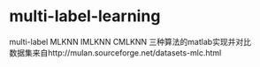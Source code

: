 # multi-label-learning
multi-label
MLKNN IMLKNN CMLKNN 三种算法的matlab实现并对比   
数据集来自http://mulan.sourceforge.net/datasets-mlc.html

